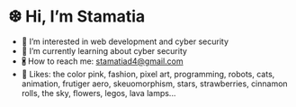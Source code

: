 <H1> ❆ Hi, I’m Stamatia </H1>

- 👀 I’m interested in web development and cyber security
- 🌱 I’m currently learning about cyber security
- 🖁 How to reach me: stamatiad4@gmail.com
- 🩷 Likes: the color pink, fashion, pixel art, programming, robots, cats, animation, frutiger aero, skeuomorphism, stars, strawberries, cinnamon rolls, the sky, flowers, legos, lava lamps...
  

<!---
stam4tia/stam4tia is a ✨ special ✨ repository because its `README.md` (this file) appears on your GitHub profile.
You can click the Preview link to take a look at your changes.
--->
